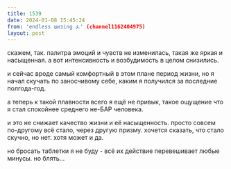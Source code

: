 ```yaml
---
title: 1539
date: 2024-01-08 15:45:24
from: 'endless шизing ⍼' (channel1162404975)
layout: post
---
```


скажем, так. палитра эмоций и чувств не изменилась, такая же яркая и насыщенная. а вот интенсивность и возбудимость в целом снизились.

и сейчас вроде самый комфортный в этом плане период жизни, но я начал скучать по заносчивому себе, каким я получился за последние полгода-год.

а теперь к такой плавности всего я ещё не привык, такое ощущение что я стал спокойнее среднего не-БАР человека.

и это не снижает качество жизни и её насыщенность. просто совсем по-другому всё стало, через другую призму. хочется сказать, что стало скучно, но нет. хотя может и да.

но бросать таблетки я не буду - всё их действие перевешивает любые минусы. но блять...
